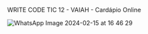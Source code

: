 WRITE CODE TIC 12 - VAIAH - Cardápio Online

![WhatsApp Image 2024-02-15 at 16 46 29](https://github.com/DaviCalo/VAIAH-TIC-12/assets/147265692/2ae2aefc-6905-414f-870a-11d19b4f6939)
